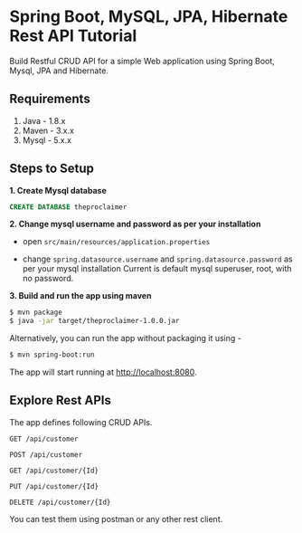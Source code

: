 # Spring Boot, MySQL, JPA, Hibernate Rest API Tutorial

Build Restful CRUD API for a simple Web application using Spring Boot, Mysql, JPA and Hibernate.

## Requirements

1. Java - 1.8.x
2. Maven - 3.x.x
3. Mysql - 5.x.x

## Steps to Setup

**1. Create Mysql database**
```SQL
CREATE DATABASE theproclaimer
```

**2. Change mysql username and password as per your installation**

+ open `src/main/resources/application.properties`

+ change `spring.datasource.username` and `spring.datasource.password` as per your mysql installation
Current is default mysql superuser, root, with no password.

**3. Build and run the app using maven**

```bash
$ mvn package
$ java -jar target/theproclaimer-1.0.0.jar
```

Alternatively, you can run the app without packaging it using -

```bash
$ mvn spring-boot:run
```

The app will start running at <http://localhost:8080>.

## Explore Rest APIs

The app defines following CRUD APIs.

    GET /api/customer
    
    POST /api/customer
    
    GET /api/customer/{Id}
    
    PUT /api/customer/{Id}
    
    DELETE /api/customer/{Id}

You can test them using postman or any other rest client.
